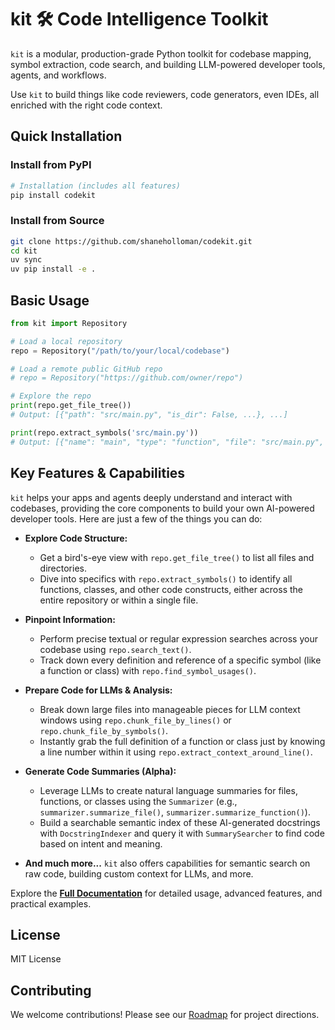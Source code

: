 # kit 🛠️ Code Intelligence Toolkit

`kit` is a modular, production-grade Python toolkit for codebase mapping, symbol extraction, code search, and building LLM-powered developer tools, agents, and workflows.

Use `kit` to build things like code reviewers, code generators, even IDEs, all enriched with the right code context.

## Quick Installation

### Install from PyPI

```sh
# Installation (includes all features)
pip install codekit
```

### Install from Source

```sh
git clone https://github.com/shaneholloman/codekit.git
cd kit
uv sync
uv pip install -e .
```

## Basic Usage

```python
from kit import Repository

# Load a local repository
repo = Repository("/path/to/your/local/codebase")

# Load a remote public GitHub repo
# repo = Repository("https://github.com/owner/repo")

# Explore the repo
print(repo.get_file_tree())
# Output: [{"path": "src/main.py", "is_dir": False, ...}, ...]

print(repo.extract_symbols('src/main.py'))
# Output: [{"name": "main", "type": "function", "file": "src/main.py", ...}, ...]
```

## Key Features & Capabilities

`kit` helps your apps and agents deeply understand and interact with codebases, providing the core components to build your own AI-powered developer tools. Here are just a few of the things you can do:

- **Explore Code Structure:**

  - Get a bird's-eye view with `repo.get_file_tree()` to list all files and directories.
  - Dive into specifics with `repo.extract_symbols()` to identify all functions, classes, and other code constructs, either across the entire repository or within a single file.

- **Pinpoint Information:**

  - Perform precise textual or regular expression searches across your codebase using `repo.search_text()`.
  - Track down every definition and reference of a specific symbol (like a function or class) with `repo.find_symbol_usages()`.

- **Prepare Code for LLMs & Analysis:**

  - Break down large files into manageable pieces for LLM context windows using `repo.chunk_file_by_lines()` or `repo.chunk_file_by_symbols()`.
  - Instantly grab the full definition of a function or class just by knowing a line number within it using `repo.extract_context_around_line()`.

- **Generate Code Summaries (Alpha):**

  - Leverage LLMs to create natural language summaries for files, functions, or classes using the `Summarizer` (e.g., `summarizer.summarize_file()`, `summarizer.summarize_function()`).
  - Build a searchable semantic index of these AI-generated docstrings with `DocstringIndexer` and query it with `SummarySearcher` to find code based on intent and meaning.

- **And much more...** `kit` also offers capabilities for semantic search on raw code, building custom context for LLMs, and more.

Explore the **[Full Documentation](https://kit.shaneholloman.dev)** for detailed usage, advanced features, and practical examples.

## License

MIT License

## Contributing

We welcome contributions! Please see our [Roadmap](https://kit.shaneholloman.dev/development/roadmap) for project directions.
